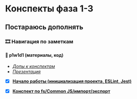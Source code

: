 # Конспекты фаза 1-3

## Постараюсь дополнять

### 🎞 Навигация по заметкам
#### 📌 p1w1d1 (материалы, код)
- [*Допы к конспектам*](фаза1/w1d1%20-%20Node,%20NPM,%20FS/)
- [*Презентация*](https://docs.google.com/presentation/d/1jV0Bt_7btaXPl_Jeg4MiFQielcRdows9/edit#slide=id.p1)

- [x] [**Начало работы (инициализация проекта, ESLint, Jest)**](фаза1/w1d1%20-%20Node,%20NPM,%20FS/основные%20команды.md)
- [x] [**Конспект по fs/Common JS/импорт/экспорт**](фаза1/w1d1%20-%20Node,%20NPM,%20FS/конспект.md)


